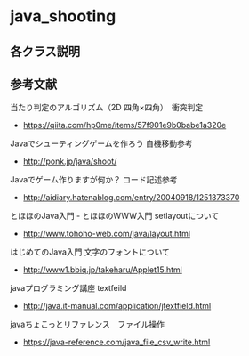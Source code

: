 # java_shooting

## 各クラス説明

## 参考文献
当たり判定のアルゴリズム（2D 四角×四角）　衝突判定
- https://qiita.com/hp0me/items/57f901e9b0babe1a320e

Javaでシューティングゲームを作ろう   自機移動参考
- http://ponk.jp/java/shoot/

Javaでゲーム作りますが何か？ コード記述参考
- http://aidiary.hatenablog.com/entry/20040918/1251373370

とほほのJava入門 - とほほのWWW入門 setlayoutについて
- http://www.tohoho-web.com/java/layout.html

はじめてのJava入門 文字のフォントについて
- http://www1.bbiq.jp/takeharu/Applet15.html

javaプログラミング講座 textfeild
- http://java.it-manual.com/application/jtextfield.html

javaちょこっとリファレンス　ファイル操作
- https://java-reference.com/java_file_csv_write.html